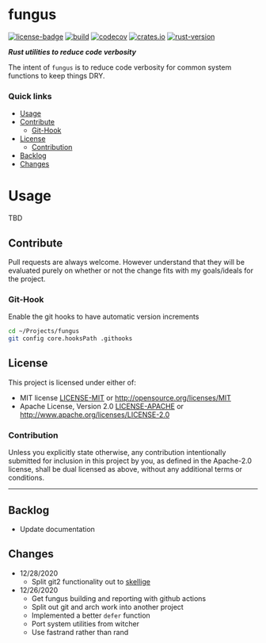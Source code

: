 # fungus
[![license-badge](https://img.shields.io/crates/l/fungus.svg)](https://opensource.org/licenses/MIT)
[![build](https://github.com/phR0ze/fungus/workflows/build/badge.svg?branch=main)](https://github.com/phR0ze/fungus/actions)
[![codecov](https://codecov.io/gh/phR0ze/fungus/branch/main/graph/badge.svg?token=2Q81XD9WU1)](https://codecov.io/gh/phR0ze/fungus)
[![crates.io](https://img.shields.io/crates/v/fungus.svg)](https://crates.io/crates/fungus)
[![rust-version](https://img.shields.io/badge/rust-latest%20stable-blue.svg)](https://github.com/rust-lang/rust/releases)

***Rust utilities to reduce code verbosity***

The intent of `fungus` is to reduce code verbosity for common system functions to keep things DRY.

### Quick links
* [Usage](#usage)
* [Contribute](#contribute)
  * [Git-Hook](#git-hook)
* [License](#license)
  * [Contribution](#contribution)
* [Backlog](#backlog)
* [Changes](#changes)

# Usage <a name="usage"/></a>
TBD

## Contribute <a name="Contribute"/></a>
Pull requests are always welcome. However understand that they will be evaluated purely on whether
or not the change fits with my goals/ideals for the project.

### Git-Hook <a name="git-hook"/></a>
Enable the git hooks to have automatic version increments
```bash
cd ~/Projects/fungus
git config core.hooksPath .githooks
```

## License <a name="license"/></a>
This project is licensed under either of:
 * MIT license [LICENSE-MIT](LICENSE-MIT) or http://opensource.org/licenses/MIT
 * Apache License, Version 2.0 [LICENSE-APACHE](LICENSE-APACHE) or http://www.apache.org/licenses/LICENSE-2.0

### Contribution <a name="contribution"/></a>
Unless you explicitly state otherwise, any contribution intentionally submitted for inclusion in
this project by you, as defined in the Apache-2.0 license, shall be dual licensed as above, without
any additional terms or conditions.

---

## Backlog <a name="backlog"/></a>
* Update documentation

## Changes <a name="changes"/></a>
* 12/28/2020
  * Split git2 functionality out to [skellige](https://crates.io/crates/skellige)
* 12/26/2020
  * Get fungus building and reporting with github actions
  * Split out git and arch work into another project
  * Implemented a better `defer` function
  * Port system utilities from witcher
  * Use fastrand rather than rand
